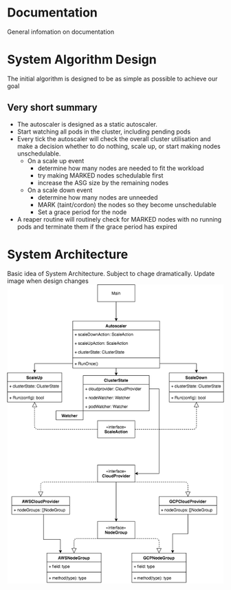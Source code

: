 # Documentation
General infomation on documentation

# System Algorithm Design
The initial algorithm is designed to be as simple as possible to achieve our goal

## Very short summary
- The autoscaler is designed as a static autoscaler. 
- Start watching all pods in the cluster, including pending pods
- Every tick the autoscaler will check the overall cluster utilisation and make a decision whether to do nothing, scale up, or start making nodes unschedulable.
    - On a scale up event
        - determine how many nodes are needed to fit the workload
        - try making MARKED nodes schedulable first
        - increase the ASG size by the remaining nodes
    - On a scale down event
        - determine how many nodes are unneeded
        - MARK (taint/cordon) the nodes so they become unschedulable
        - Set a grace period for the node
- A reaper routine will routinely check for MARKED nodes with no running pods and terminate them if the grace period has expired


# System Architecture
Basic idea of System Architecture. Subject to chage dramatically. Update image when design changes
![UML](UML.png)